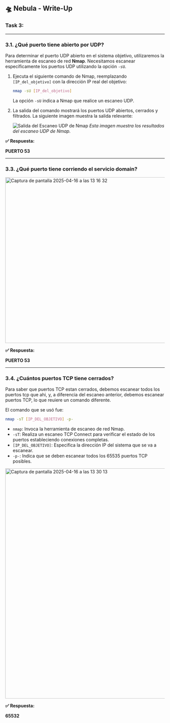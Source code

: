 ## 🛸 Nebula - Write-Up

### Task 3: ###
---

### 3.1. ¿Qué puerto tiene abierto por UDP? ###

Para determinar el puerto UDP abierto en el sistema objetivo, utilizaremos la herramienta de escaneo de red **Nmap**. Necesitamos escanear específicamente los puertos UDP utilizando la opción `-sU`.

1.  Ejecuta el siguiente comando de Nmap, reemplazando `[IP_del_objetivo]` con la dirección IP real del objetivo:

    ```bash
    nmap -sU [IP_del_objetivo]
    ```

    La opción `-sU` indica a Nmap que realice un escaneo UDP.

2.  La salida del comando mostrará los puertos UDP abiertos, cerrados y filtrados. La siguiente imagen muestra la salida relevante:

    ![Salida del Escaneo UDP de Nmap](https://github.com/user-attachments/assets/70afb17f-506e-4bcf-bc55-89f1e0808baf)
    *Esta imagen muestra los resultados del escaneo UDP de Nmap.*

**✅ Respuesta:**

**PUERTO 53**

---------------------------------------------------------------------------------------------------------------------------------------------

### 3.3. ¿Qué puerto tiene corriendo el servicio domain? ###

<img width="523" alt="Captura de pantalla 2025-04-16 a las 13 16 32" src="https://github.com/user-attachments/assets/3ab919ae-8f8e-4577-b2b8-b098fb2545c5" />

**✅ Respuesta:**



**PUERTO 53**

---------------------------------------------------------------------------------------------------------------------------------------------

### 3.4. ¿Cuántos puertos TCP tiene cerrados? ###
Para saber que puertos TCP estan cerrados, debemos escanear todos los puertos tcp que ahi, y, a diferencia del escaneo anterior, debemos escanear puertos TCP, lo que reuiere un comando diferente.

El comando que se usó fue:
  ```bash
  nmap -sT [IP_DEL_OBJETIVO] -p-
  ```

 * `nmap`: Invoca la herramienta de escaneo de red Nmap.
* `-sT`: Realiza un escaneo TCP Connect para verificar el estado de los puertos estableciendo conexiones completas.
* `[IP_DEL_OBJETIVO]`: Especifica la dirección IP del sistema que se va a escanear.
* `-p-`: Indica que se deben escanear todos los 65535 puertos TCP posibles.

<img width="726" alt="Captura de pantalla 2025-04-16 a las 13 30 13" src="https://github.com/user-attachments/assets/fb32b123-3d14-4a9d-9c6b-f19f57a8c4db" />

**✅ Respuesta:**

**65532**
